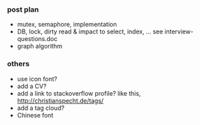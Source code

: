 ### post plan

* mutex, semaphore, implementation
* DB, lock, dirty read & impact to select, index, ... see interview-questions.doc 
* graph algorithm

### others
* use icon font?
* add a CV?
* add a link to stackoverflow profile? like this, http://christianspecht.de/tags/
* add a tag cloud?
* Chinese font